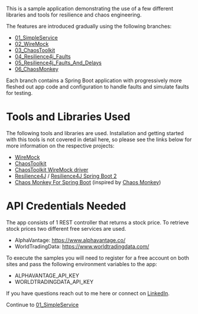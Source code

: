 This is a sample application demonstrating the use of a few different libraries and tools for resilience and chaos engineering.

The features are introduced gradually using the following branches:

* [01_SimpleService](../../tree/01_Simple_Service)
* [02_WireMock](../../tree/02_WireMock)
* [03_ChaosToolkit](../../tree/03_ChaosToolkit)
* [04_Resilience4j_Faults](../../tree/04_Resilience4j_Faults)
* [05_Resilience4j_Faults_And_Delays](../../tree/05_Resilience4j_Faults_And_Delays)
* [06_ChaosMonkey](../../tree/06_ChaosMonkey)

Each branch contains a Spring Boot application with progressively more fleshed out app code and configuration to handle faults and simulate faults for testing.


# Tools and Libraries Used

The following tools and libraries are used. Installation and getting started with this tools is not covered in detail here, so please see the links below for more information on the respective projects:
* [WireMock](http://wiremock.org/)
* [ChaosToolkit](https://chaostoolkit.org/)
* [ChaosToolkit WireMock driver](https://docs.chaostoolkit.org/drivers/wiremock/)
* [Resilience4J](https://github.com/resilience4j/resilience4j) / [Resilience4J Spring Boot 2](https://github.com/resilience4j/resilience4j-spring-boot2-demo)
* [Chaos Monkey For Spring Boot](https://codecentric.github.io/chaos-monkey-spring-boot/) (inspired by [Chaos Monkey](https://github.com/Netflix/SimianArmy/wiki/Chaos-Monkey))


# API Credentials Needed

The app consists of 1 REST controller that returns a stock price. To retrieve stock prices two different free services are used.

* AlphaVantage: https://www.alphavantage.co/
* WorldTradingData: https://www.worldtradingdata.com/

To execute the samples you will need to register for a free account on both sites and pass the following environment variables to the app:
* ALPHAVANTAGE_API_KEY
* WORLDTRADINGDATA_API_KEY

If you have questions reach out to me here or connect on [LinkedIn](https://www.linkedin.com/in/ericwyles/).

Continue to [01_SimpleService](../../tree/01_Simple_Service)



